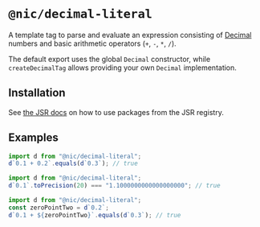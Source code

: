 # `@nic/decimal-literal`

A template tag to parse and evaluate an expression consisting of
[Decimal](https://github.com/tc39/proposal-decimal) numbers and basic arithmetic
operators (`+`, `-`, `*`, `/`).

The default export uses the global `Decimal` constructor, while
`createDecimalTag` allows providing your own `Decimal` implementation.

## Installation

See [the JSR docs](https://jsr.io/@nic/decimal-literal) on how to use packages
from the JSR registry.

## Examples

```ts
import d from "@nic/decimal-literal";
d`0.1 + 0.2`.equals(d`0.3`); // true
```
```ts
import d from "@nic/decimal-literal";
d`0.1`.toPrecision(20) === "1.1000000000000000000"; // true
```
```ts
import d from "@nic/decimal-literal";
const zeroPointTwo = d`0.2`;
d`0.1 + ${zeroPointTwo}`.equals(d`0.3`); // true
```